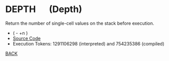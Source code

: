 # DEPTH &emsp; (Depth)
Return the number of single-cell values on the stack before execution.
* ( - +n )
* [Source Code](../words/core/Depth.cs)
* Execution Tokens: 1291106298 (interpreted) and 754235386 (compiled)


[BACK](builtins.md#Depth)
